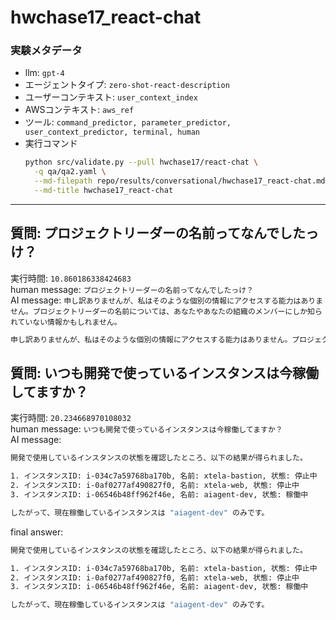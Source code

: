 
hwchase17_react-chat
====================
  

### 実験メタデータ
  

- llm: `gpt-4`
- エージェントタイプ: `zero-shot-react-description`
- ユーザーコンテキスト: `user_context_index`
- AWSコンテキスト: `aws_ref`
- ツール: `command_predictor, parameter_predictor, user_context_predictor, terminal, human`
- 実行コマンド
  ```bash
  python src/validate.py --pull hwchase17/react-chat \
    -q qa/qa2.yaml \
    --md-filepath repo/results/conversational/hwchase17_react-chat.md \
    --md-title hwchase17_react-chat
  ```
  
---  

## 質問: プロジェクトリーダーの名前ってなんでしたっけ？
  
実行時間: `10.860186338424683`  
human message: `プロジェクトリーダーの名前ってなんでしたっけ？`  
AI message: `申し訳ありませんが、私はそのような個別の情報にアクセスする能力はありません。プロジェクトリーダーの名前については、あなたやあなたの組織のメンバーにしか知られていない情報かもしれません。`  

```bash
申し訳ありませんが、私はそのような個別の情報にアクセスする能力はありません。プロジェクトリーダーの名前については、あなたやあなたの組織のメンバーにしか知られていない情報かもしれません。
```  

## 質問: いつも開発で使っているインスタンスは今稼働してますか？
  
実行時間: `20.234668970108032`  
human message: `いつも開発で使っているインスタンスは今稼働してますか？`  
AI message:
```bash
開発で使用しているインスタンスの状態を確認したところ、以下の結果が得られました。

1. インスタンスID: i-034c7a59768ba170b, 名前: xtela-bastion, 状態: 停止中
2. インスタンスID: i-0af0277af490827f0, 名前: xtela-web, 状態: 停止中
3. インスタンスID: i-06546b48ff962f46e, 名前: aiagent-dev, 状態: 稼働中

したがって、現在稼働しているインスタンスは "aiagent-dev" のみです。
```

final answer:

```bash
開発で使用しているインスタンスの状態を確認したところ、以下の結果が得られました。

1. インスタンスID: i-034c7a59768ba170b, 名前: xtela-bastion, 状態: 停止中
2. インスタンスID: i-0af0277af490827f0, 名前: xtela-web, 状態: 停止中
3. インスタンスID: i-06546b48ff962f46e, 名前: aiagent-dev, 状態: 稼働中

したがって、現在稼働しているインスタンスは "aiagent-dev" のみです。
```  
